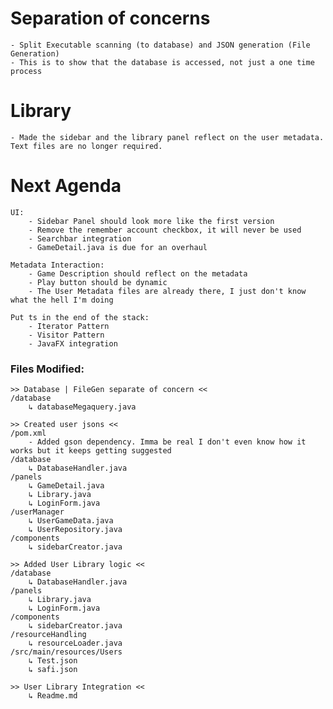 # Separation of concerns
    - Split Executable scanning (to database) and JSON generation (File Generation)
    - This is to show that the database is accessed, not just a one time process

# Library
    - Made the sidebar and the library panel reflect on the user metadata. Text files are no longer required.

# Next Agenda
    UI:
        - Sidebar Panel should look more like the first version
        - Remove the remember account checkbox, it will never be used
        - Searchbar integration
        - GameDetail.java is due for an overhaul 
    
    Metadata Interaction:
        - Game Description should reflect on the metadata
        - Play button should be dynamic
        - The User Metadata files are already there, I just don't know what the hell I'm doing

    Put ts in the end of the stack:
        - Iterator Pattern
        - Visitor Pattern
        - JavaFX integration


### Files Modified:
    >> Database | FileGen separate of concern <<
    /database
        ↳ databaseMegaquery.java
    
    >> Created user jsons <<
    /pom.xml
        - Added gson dependency. Imma be real I don't even know how it works but it keeps getting suggested
    /database
        ↳ DatabaseHandler.java
    /panels
        ↳ GameDetail.java
        ↳ Library.java
        ↳ LoginForm.java
    /userManager
        ↳ UserGameData.java
        ↳ UserRepository.java
    /components
        ↳ sidebarCreator.java
    
    >> Added User Library logic <<
    /database
        ↳ DatabaseHandler.java
    /panels
        ↳ Library.java
        ↳ LoginForm.java
    /components
        ↳ sidebarCreator.java
    /resourceHandling
        ↳ resourceLoader.java
    /src/main/resources/Users
        ↳ Test.json
        ↳ safi.json
    
    >> User Library Integration <<
        ↳ Readme.md
